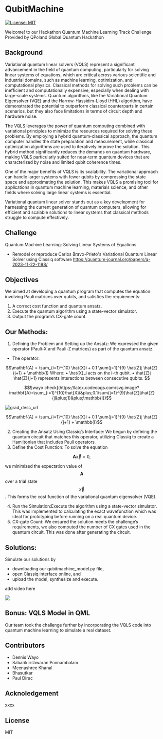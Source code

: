 # QubitMachine
[![License: MIT](https://img.shields.io/badge/License-MIT-yellow.svg)](https://opensource.org/licenses/MIT)

Welcome! to our Hackathon Quantum Machine Learning Track Challenge Provided by QPoland Global Quantum Hackathon

## Background

Variational quantum linear solvers (VQLS) represent a significant advancement in the field of quantum computing, particularly for solving linear systems of equations, which are critical across various scientific and industrial domains, such as machine learning, optimization, and computational physics. Classical methods for solving such problems can be inefficient and computationally expensive, especially when dealing with large-scale systems. Quantum algorithms, like the Variational Quantum Eigensolver (VQE) and the Harrow-Hassidim-Lloyd (HHL) algorithm, have demonstrated the potential to outperform classical counterparts in certain scenarios, but they also face limitations in terms of circuit depth and hardware noise.

The VQLS leverages the power of quantum computing combined with variational principles to minimize the resources required for solving these problems. By employing a hybrid quantum-classical approach, the quantum computer handles the state preparation and measurement, while classical optimization algorithms are used to iteratively improve the solution. This hybrid method significantly reduces the demands on quantum hardware, making VQLS particularly suited for near-term quantum devices that are characterized by noise and limited qubit coherence times.

One of the major benefits of VQLS is its scalability. The variational approach can handle larger systems with fewer qubits by compressing the state space and approximating the solution. This makes VQLS a promising tool for applications in quantum machine learning, materials science, and other fields where solving large linear systems is essential.

Variational quantum linear solver stands out as a key development for harnessing the current generation of quantum computers, allowing for efficient and scalable solutions to linear systems that classical methods struggle to compute effectively.


## Challenge 
Quantum Machine Learning: Solving Linear Systems of Equations
- Remodel or reproduce Carlos Bravo-Prieto's Variational Quantum Linear Solver using Classiq software
<https://quantum-journal.org/papers/q-2023-11-22-1188/>

## Objectives

We aimed at developing a quantum program that computes the equation involving Pauli matrices over qubits, and satisfies the requirements: 

1. A correct cost function and quantum ansatz.
2. Execute the quantum algorithm using a state-vector simulator.
3. Output the program’s CX-gate count.

## Our Methods:
 
1. Defining the Problem and Setting up the Ansatz: We expressed the given operator (Pauli-X and Pauli-Z matrices) as part of the quantum ansatz.

- The operator: 

```math
\mathbf{A} = \sum_{i=1}^{10} \hat{X}i + 0.1 \sum{j=1}^{9} \hat{Z}j \hat{Z}{j+1} + \mathbb{I} 
Where: 
• \hat{X}_i acts on the i-th qubit. 
• \hat{Z}j \hat{Z}{j+1} represents interactions between consecutive qubits. 
```

```math
![wayo check](https://latex.codecogs.com/svg.image?\mathbf{A}=\sum_{i=1}^{10}\hat{X}i&plus;0.1\sum{j=1}^{9}\hat{Z}j\hat{Z}{j&plus;1}&plus;\mathbb{I})
```
![grad_desc_url](https://latex.codecogs.com/gif.latex?w_{i&plus;1}&space;=&space;w_i&space;-&space;\epsilon&space;\cdot&space;\left.\frac{dL}{dw}\right|_{w_i})

$$\mathbf{A} = \sum_{i=1}^{10} \hat{X}i + 0.1 \sum{j=1}^{9} \hat{Z}j \hat{Z}{j+1} + \mathbb{I}$$

2. Creating the Ansatz Using Classiq’s Interface: We begun by defining the quantum circuit that matches this operator, utilizing Classiq to create a Hamiltonian that includes Pauli operators. 
3. Define the Cost Function:
To solve the equation 
```math
\mathbf{A} \vec{x} = 0, 
```
we minimized the expectation value of $$\mathbf{A}$$ over a trial state $$\vec{x}$$. This forms the cost function of the variational quantum eigensolver (VQE).

4. Run the Simulation:Execute the algorithm using a state-vector simulator. This was implemented to calculating the exact wavefunction which was ideal for prototyping before running on a real quantum device.
5. CX-gate Count: We ensured the solution meets the challenge’s requirements, we also computed the number of CX gates used in the quantum circuit. This was done after generating the circuit.

## Solutions: 

Simulate our solutions by 
- downloading  our qubitmachine_model.py file, 
- open Classiq interface online, and 
- upload the model, synthesize and execute. 

add video here

<img src="https://render.githubusercontent.com/render/math?math=e^{i\pi}=-1">

## Bonus: VQLS Model in QML
Our team took the challenge further by incorporating the VQLS code into quantum machine learning to simulate a real dataset. 

## Contributors
 - Dennis Wayo
 - Sabarikirishwaran Ponnambalam
 - Meenashree Khanal
 - Bhasutkar
 - Paul Dirac

## Acknoledgement
xxxx

## License
MIT